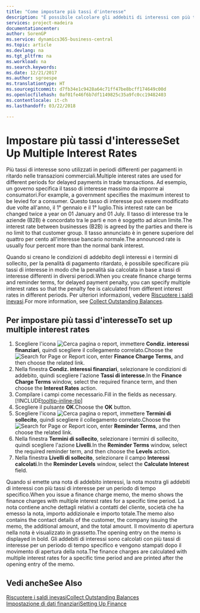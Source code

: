 ```yaml
---
title: "Come impostare più tassi d'interesse"
description: "È possibile calcolare gli addebiti di interessi con più tassi di interesse per un periodo specifico. Il calcolo degli interessi è simile per tutti gli addebiti di interessi, con la sola variazione del tasso di interesse in un periodo specifico."
services: project-madeira
documentationcenter: 
author: SorenGP
ms.service: dynamics365-business-central
ms.topic: article
ms.devlang: na
ms.tgt_pltfrm: na
ms.workload: na
ms.search.keywords: 
ms.date: 12/21/2017
ms.author: sgroespe
ms.translationtype: HT
ms.sourcegitcommit: d7fb34e1c9428a64c71ff47be8bcff174649c00d
ms.openlocfilehash: 0af01fe46f6b7df1149825c35a9fc0cc19482403
ms.contentlocale: it-ch
ms.lasthandoff: 03/22/2018

---
```

# <a name="set-up-multiple-interest-rates"></a><span data-ttu-id="7d94e-104">Impostare più tassi d'interesse</span><span class="sxs-lookup"><span data-stu-id="7d94e-104">Set Up Multiple Interest Rates</span></span>
<span data-ttu-id="7d94e-105">Più tassi di interesse sono utilizzati in periodi differenti per pagamenti in ritardo nelle transazioni commerciali.</span><span class="sxs-lookup"><span data-stu-id="7d94e-105">Multiple interest rates are used for different periods for delayed payments in trade transactions.</span></span> <span data-ttu-id="7d94e-106">Ad esempio, un governo specifica il tasso di interesse massimo da imporre ai consumatori.</span><span class="sxs-lookup"><span data-stu-id="7d94e-106">For example, a government specifies the maximum interest to be levied for a consumer.</span></span> <span data-ttu-id="7d94e-107">Questo tasso di interesse può essere modificato due volte all'anno, il 1° gennaio e il 1° luglio.</span><span class="sxs-lookup"><span data-stu-id="7d94e-107">This interest rate can be changed twice a year on 01 January and 01 July.</span></span> <span data-ttu-id="7d94e-108">Il tasso di interesse tra le aziende (B2B) è concordato tra le parti e non è soggetto ad alcun limite.</span><span class="sxs-lookup"><span data-stu-id="7d94e-108">The interest rate between businesses (B2B) is agreed by the parties and there is no limit to that customer group.</span></span> <span data-ttu-id="7d94e-109">Il tasso annunciato è in genere superiore del quattro per cento all'interesse bancario normale.</span><span class="sxs-lookup"><span data-stu-id="7d94e-109">The announced rate is usually four percent more than the normal bank interest.</span></span>

<span data-ttu-id="7d94e-110">Quando si creano le condizioni di addebito degli interessi e i termini di sollecito, per la penalità di pagamento ritardato, è possibile specificare più tassi di interesse in modo che la penalità sia calcolata in base a tassi di interesse differenti in diversi periodi.</span><span class="sxs-lookup"><span data-stu-id="7d94e-110">When you create finance charge terms and reminder terms, for delayed payment penalty, you can specify multiple interest rates so that the penalty fee is calculated from different interest rates in different periods.</span></span> <span data-ttu-id="7d94e-111">Per ulteriori informazioni, vedere [Riscuotere i saldi inevasi](receivables-collect-outstanding-balances.md).</span><span class="sxs-lookup"><span data-stu-id="7d94e-111">For more information, see [Collect Outstanding Balances](receivables-collect-outstanding-balances.md).</span></span>

## <a name="to-set-up-multiple-interest-rates"></a><span data-ttu-id="7d94e-112">Per impostare più tassi d'interesse</span><span class="sxs-lookup"><span data-stu-id="7d94e-112">To set up multiple interest rates</span></span>  
1.  <span data-ttu-id="7d94e-113">Scegliere l'icona ![Cerca pagina o report](media/ui-search/search_small.png "icona Cerca pagina o report"), immettere **Condiz. interessi finanziari**, quindi scegliere il collegamento correlato.</span><span class="sxs-lookup"><span data-stu-id="7d94e-113">Choose the ![Search for Page or Report](media/ui-search/search_small.png "Search for Page or Report icon") icon, enter **Finance Charge Terms**, and then choose the related link.</span></span>  
2.  <span data-ttu-id="7d94e-114">Nella finestra **Condiz. interessi finanziari**, selezionare le condizioni di addebito, quindi scegliere l'azione **Tassi di interesse**.</span><span class="sxs-lookup"><span data-stu-id="7d94e-114">In the **Finance Charge Terms** window, select the required finance term, and then choose the **Interest Rates** action.</span></span>  
3.  <span data-ttu-id="7d94e-115">Compilare i campi come necessario.</span><span class="sxs-lookup"><span data-stu-id="7d94e-115">Fill in the fields as necessary.</span></span> [!INCLUDE[tooltip-inline-tip](includes/tooltip-inline-tip_md.md)]
4.  <span data-ttu-id="7d94e-116">Scegliere il pulsante **OK**.</span><span class="sxs-lookup"><span data-stu-id="7d94e-116">Choose the **OK** button.</span></span>  
5.  <span data-ttu-id="7d94e-117">Scegliere l'icona ![Cerca pagina o report](media/ui-search/search_small.png "icona Cerca pagina o report"), immettere **Termini di sollecito**, quindi scegliere il collegamento correlato.</span><span class="sxs-lookup"><span data-stu-id="7d94e-117">Choose the ![Search for Page or Report](media/ui-search/search_small.png "Search for Page or Report icon") icon, enter **Reminder Terms**, and then choose the related link.</span></span>  
6.  <span data-ttu-id="7d94e-118">Nella finestra **Termini di sollecito**, selezionare i termini di sollecito, quindi scegliere l'azione **Livelli**.</span><span class="sxs-lookup"><span data-stu-id="7d94e-118">In the **Reminder Terms** window, select the required reminder term, and then choose the **Levels** action.</span></span>  
7.  <span data-ttu-id="7d94e-119">Nella finestra **Livelli di sollecito**, selezionare il campo **Interessi calcolati**.</span><span class="sxs-lookup"><span data-stu-id="7d94e-119">In the **Reminder Levels** window, select the **Calculate Interest** field.</span></span>  

<span data-ttu-id="7d94e-120">Quando si emette una nota di addebito interessi, la nota mostra gli addebiti di interessi con più tassi di interesse per un periodo di tempo specifico.</span><span class="sxs-lookup"><span data-stu-id="7d94e-120">When you issue a finance charge memo, the memo shows the finance charges with multiple interest rates for a specific time period.</span></span> <span data-ttu-id="7d94e-121">La nota contiene anche dettagli relativi a contatti del cliente, società che ha emesso la nota, importo addizionale e importo totale.</span><span class="sxs-lookup"><span data-stu-id="7d94e-121">The memo also contains the contact details of the customer, the company issuing the memo, the additional amount, and the total amount.</span></span> <span data-ttu-id="7d94e-122">Il movimento di apertura nella nota è visualizzato in grassetto.</span><span class="sxs-lookup"><span data-stu-id="7d94e-122">The opening entry on the memo is displayed in bold.</span></span> <span data-ttu-id="7d94e-123">Gli addebiti di interessi sono calcolati con più tassi di interesse per un periodo di tempo specifico e vengono stampati dopo il movimento di apertura della nota.</span><span class="sxs-lookup"><span data-stu-id="7d94e-123">The finance charges are calculated with multiple interest rates for a specific time period and are printed after the opening entry of the memo.</span></span>  

## <a name="see-also"></a><span data-ttu-id="7d94e-124">Vedi anche</span><span class="sxs-lookup"><span data-stu-id="7d94e-124">See Also</span></span>  
[<span data-ttu-id="7d94e-125">Riscuotere i saldi inevasi</span><span class="sxs-lookup"><span data-stu-id="7d94e-125">Collect Outstanding Balances</span></span>](receivables-collect-outstanding-balances.md)  
[<span data-ttu-id="7d94e-126">Impostazione di dati finanziari</span><span class="sxs-lookup"><span data-stu-id="7d94e-126">Setting Up Finance</span></span>](finance-setup-finance.md)

